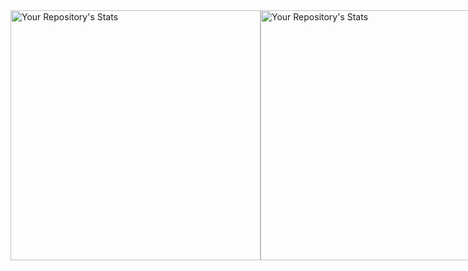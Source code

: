 <div style="display: flex; align-items: flex-start; flex-wrap: nowrap;">
  <img src="https://github-readme-stats.vercel.app/api/top-langs/?username=SenchaBrest&show_icons=true&locale=en&layout=compact&langs_count=50&theme=radical" alt="Your Repository's Stats" style="height: 400px; flex: 2; object-fit: contain;">
  <img src="https://github-readme-stats.vercel.app/api?username=SenchaBrest&show_icons=true&theme=radical" alt="Your Repository's Stats" style="height: 400px; flex: 1; object-fit: contain;">
</div>
